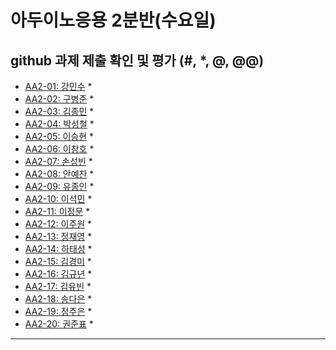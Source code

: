 # 아두이노응용 2분반(수요일) 
## github 과제 제출 확인 및 평가 (#, *, @, @@)

- [AA2-01:	강민수](https://github.com/kangminsooKMS/aa2-01) *
- [AA2-02:	구병준](https://github.com/GubyeongJun/AA2-02) *
- [AA2-03:	김종민](https://github.com/ghs1472/aa2-03) *
- [AA2-04:	박성철](https://github.com/parkseongcheol/aa2-04) *
- [AA2-05:	이승현](https://github.com/penguinperformanceproject/aa2-05) *
- [AA2-06:	이창호](https://github.com/lchho96/AA2-06) *
- [AA2-07:	손성빈](https://github.com/ijseongbin/AA2-07) *
- [AA2-08:	안예찬](https://github.com/dksdpcks1/aa2-08) *
- [AA2-09:	유종인](https://github.com/yujongin/aa2-09) *
- [AA2-10:	이석민](https://github.com/leesm4909/AA2-10) *
- [AA2-11:	이정문](https://github.com/leejs8041/aa2-11-new) *
- [AA2-12:	이주원](https://github.com/20161514/aa2-12) *
- [AA2-13:	정재영](https://github.com/jaeyoung6179/aa2-13) *
- [AA2-14:	하태성](https://github.com/gkxotjd12312/aa2-14) *
- [AA2-15:	김경미](https://github.com/kyungmi0120/aa2-15) *
- [AA2-16:	김규년](https://github.com/kgn4746/aa2-16) *
- [AA2-17:	김유빈](https://github.com/kybb0709/aa2-17) *
- [AA2-18:	송다은](https://github.com/daeun99/AA2-18) *
- [AA2-19:	정주은](https://github.com/wndms12/aa2-19) *
- [AA2-20:	권준표](https://github.com/kwonjunpyo/aa2-20) *
---

